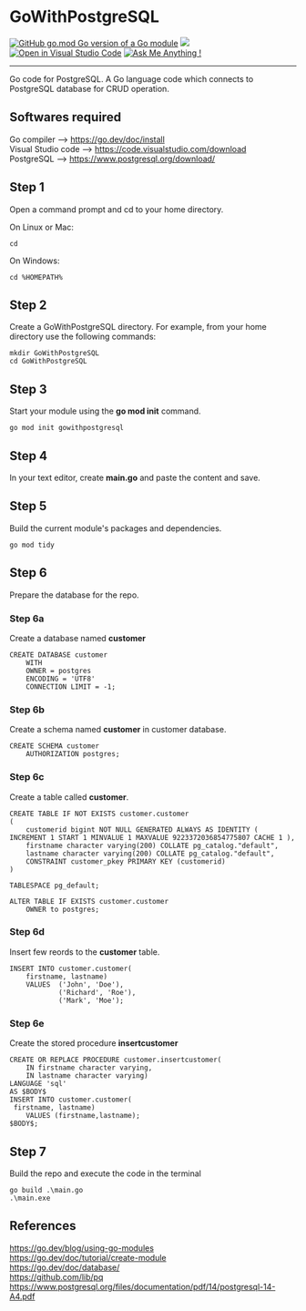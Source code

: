 # GoWithPostgreSQL
[![GitHub go.mod Go version of a Go module](https://img.shields.io/github/go-mod/go-version/gomods/athens.svg)](https://github.com/gomods/athens)
<img src="https://img.shields.io/badge/PostgreSQL-316192?style=for-the-badge&logo=postgresql&logoColor=white">
[![Open in Visual Studio Code](https://open.vscode.dev/badges/open-in-vscode.svg)](https://open.vscode.dev/Naereen/badges)
[![Ask Me Anything !](https://img.shields.io/badge/Ask%20me-anything-1abc9c.svg)](https://GitHub.com/Naereen/ama)
________________________

 Go code for PostgreSQL. A Go language code which connects to PostgreSQL database for CRUD operation.

## Softwares required
Go compiler --> https://go.dev/doc/install  
Visual Studio code --> https://code.visualstudio.com/download  
PostgreSQL --> https://www.postgresql.org/download/  

## Step 1
Open a command prompt and cd to your home directory.  
  
  On Linux or Mac:  
    
    cd

  On Windows:  

    cd %HOMEPATH%

## Step 2
Create a GoWithPostgreSQL directory.
    For example, from your home directory use the following commands:

    mkdir GoWithPostgreSQL
    cd GoWithPostgreSQL

## Step 3
Start your module using the **go mod init** command.

    go mod init gowithpostgresql

## Step 4
In your text editor, create **main.go** and paste the content and save.

## Step 5
Build the current module's packages and dependencies.

    go mod tidy

## Step 6
Prepare the database for the repo.

### Step 6a
Create a database named **customer**

    CREATE DATABASE customer
        WITH 
        OWNER = postgres
        ENCODING = 'UTF8'
        CONNECTION LIMIT = -1;

### Step 6b
Create a schema named **customer** in customer database.

    CREATE SCHEMA customer
        AUTHORIZATION postgres;
   
### Step 6c
Create a table called **customer**.

    CREATE TABLE IF NOT EXISTS customer.customer
    (
        customerid bigint NOT NULL GENERATED ALWAYS AS IDENTITY ( INCREMENT 1 START 1 MINVALUE 1 MAXVALUE 9223372036854775807 CACHE 1 ),
        firstname character varying(200) COLLATE pg_catalog."default",
        lastname character varying(200) COLLATE pg_catalog."default",
        CONSTRAINT customer_pkey PRIMARY KEY (customerid)
    )

    TABLESPACE pg_default;

    ALTER TABLE IF EXISTS customer.customer
        OWNER to postgres;

### Step 6d
Insert few reords to the **customer** table.

    INSERT INTO customer.customer(
	    firstname, lastname)
	    VALUES  ('John', 'Doe'),
	            ('Richard', 'Roe'),
	            ('Mark', 'Moe');

### Step 6e
Create the stored procedure **insertcustomer**

    CREATE OR REPLACE PROCEDURE customer.insertcustomer(
	    IN firstname character varying,
	    IN lastname character varying)
    LANGUAGE 'sql'
    AS $BODY$
    INSERT INTO customer.customer(
	 firstname, lastname)
		VALUES (firstname,lastname);
    $BODY$;

## Step 7
Build the repo and execute the code in the terminal

    go build .\main.go
    .\main.exe

## References
https://go.dev/blog/using-go-modules  
https://go.dev/doc/tutorial/create-module  
https://go.dev/doc/database/  
https://github.com/lib/pq  
https://www.postgresql.org/files/documentation/pdf/14/postgresql-14-A4.pdf